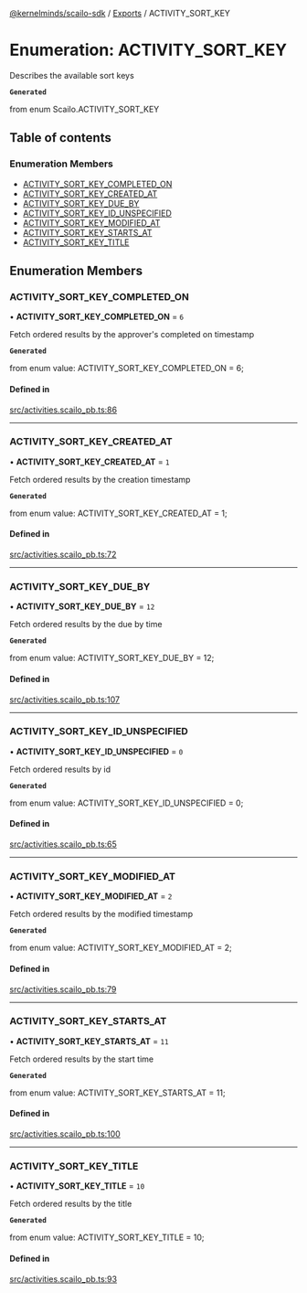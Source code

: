 [@kernelminds/scailo-sdk](../README.md) / [Exports](../modules.md) / ACTIVITY\_SORT\_KEY

# Enumeration: ACTIVITY\_SORT\_KEY

Describes the available sort keys

**`Generated`**

from enum Scailo.ACTIVITY_SORT_KEY

## Table of contents

### Enumeration Members

- [ACTIVITY\_SORT\_KEY\_COMPLETED\_ON](ACTIVITY_SORT_KEY.md#activity_sort_key_completed_on)
- [ACTIVITY\_SORT\_KEY\_CREATED\_AT](ACTIVITY_SORT_KEY.md#activity_sort_key_created_at)
- [ACTIVITY\_SORT\_KEY\_DUE\_BY](ACTIVITY_SORT_KEY.md#activity_sort_key_due_by)
- [ACTIVITY\_SORT\_KEY\_ID\_UNSPECIFIED](ACTIVITY_SORT_KEY.md#activity_sort_key_id_unspecified)
- [ACTIVITY\_SORT\_KEY\_MODIFIED\_AT](ACTIVITY_SORT_KEY.md#activity_sort_key_modified_at)
- [ACTIVITY\_SORT\_KEY\_STARTS\_AT](ACTIVITY_SORT_KEY.md#activity_sort_key_starts_at)
- [ACTIVITY\_SORT\_KEY\_TITLE](ACTIVITY_SORT_KEY.md#activity_sort_key_title)

## Enumeration Members

### ACTIVITY\_SORT\_KEY\_COMPLETED\_ON

• **ACTIVITY\_SORT\_KEY\_COMPLETED\_ON** = ``6``

Fetch ordered results by the approver's completed on timestamp

**`Generated`**

from enum value: ACTIVITY_SORT_KEY_COMPLETED_ON = 6;

#### Defined in

[src/activities.scailo_pb.ts:86](https://github.com/scailo/ts-sdk/blob/c10a36b57201dfa5903d4b53efa1e62aa6208936/src/activities.scailo_pb.ts#L86)

___

### ACTIVITY\_SORT\_KEY\_CREATED\_AT

• **ACTIVITY\_SORT\_KEY\_CREATED\_AT** = ``1``

Fetch ordered results by the creation timestamp

**`Generated`**

from enum value: ACTIVITY_SORT_KEY_CREATED_AT = 1;

#### Defined in

[src/activities.scailo_pb.ts:72](https://github.com/scailo/ts-sdk/blob/c10a36b57201dfa5903d4b53efa1e62aa6208936/src/activities.scailo_pb.ts#L72)

___

### ACTIVITY\_SORT\_KEY\_DUE\_BY

• **ACTIVITY\_SORT\_KEY\_DUE\_BY** = ``12``

Fetch ordered results by the due by time

**`Generated`**

from enum value: ACTIVITY_SORT_KEY_DUE_BY = 12;

#### Defined in

[src/activities.scailo_pb.ts:107](https://github.com/scailo/ts-sdk/blob/c10a36b57201dfa5903d4b53efa1e62aa6208936/src/activities.scailo_pb.ts#L107)

___

### ACTIVITY\_SORT\_KEY\_ID\_UNSPECIFIED

• **ACTIVITY\_SORT\_KEY\_ID\_UNSPECIFIED** = ``0``

Fetch ordered results by id

**`Generated`**

from enum value: ACTIVITY_SORT_KEY_ID_UNSPECIFIED = 0;

#### Defined in

[src/activities.scailo_pb.ts:65](https://github.com/scailo/ts-sdk/blob/c10a36b57201dfa5903d4b53efa1e62aa6208936/src/activities.scailo_pb.ts#L65)

___

### ACTIVITY\_SORT\_KEY\_MODIFIED\_AT

• **ACTIVITY\_SORT\_KEY\_MODIFIED\_AT** = ``2``

Fetch ordered results by the modified timestamp

**`Generated`**

from enum value: ACTIVITY_SORT_KEY_MODIFIED_AT = 2;

#### Defined in

[src/activities.scailo_pb.ts:79](https://github.com/scailo/ts-sdk/blob/c10a36b57201dfa5903d4b53efa1e62aa6208936/src/activities.scailo_pb.ts#L79)

___

### ACTIVITY\_SORT\_KEY\_STARTS\_AT

• **ACTIVITY\_SORT\_KEY\_STARTS\_AT** = ``11``

Fetch ordered results by the start time

**`Generated`**

from enum value: ACTIVITY_SORT_KEY_STARTS_AT = 11;

#### Defined in

[src/activities.scailo_pb.ts:100](https://github.com/scailo/ts-sdk/blob/c10a36b57201dfa5903d4b53efa1e62aa6208936/src/activities.scailo_pb.ts#L100)

___

### ACTIVITY\_SORT\_KEY\_TITLE

• **ACTIVITY\_SORT\_KEY\_TITLE** = ``10``

Fetch ordered results by the title

**`Generated`**

from enum value: ACTIVITY_SORT_KEY_TITLE = 10;

#### Defined in

[src/activities.scailo_pb.ts:93](https://github.com/scailo/ts-sdk/blob/c10a36b57201dfa5903d4b53efa1e62aa6208936/src/activities.scailo_pb.ts#L93)
